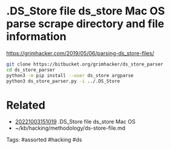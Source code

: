 # .DS_Store file ds_store Mac OS parse scrape directory and file information
https://grimhacker.com/2019/05/06/parsing-ds_store-files/
```bash
git clone https://bitbucket.org/grimhacker/ds_store_parser
cd ds_store_parser
python3 -m pip install --user ds_store argparse
python3 ds_store_parser.py -i ../.DS_Store
```

# Related
- [20221003151019](/zet/20221003151019/README.md) .DS_Store file ds_store Mac OS
- ~/kb/hacking/methodology/ds-store-file.md

Tags:
    #assorted #hacking #ds
